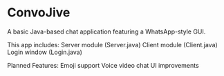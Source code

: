 # ConvoJive
A basic Java-based chat application featuring a WhatsApp-style GUI. 

This app includes:
Server module (Server.java)
Client module (Client.java)
Login window (Login.java)

Planned Features:
Emoji support 
Voice 
video chat UI improvements
